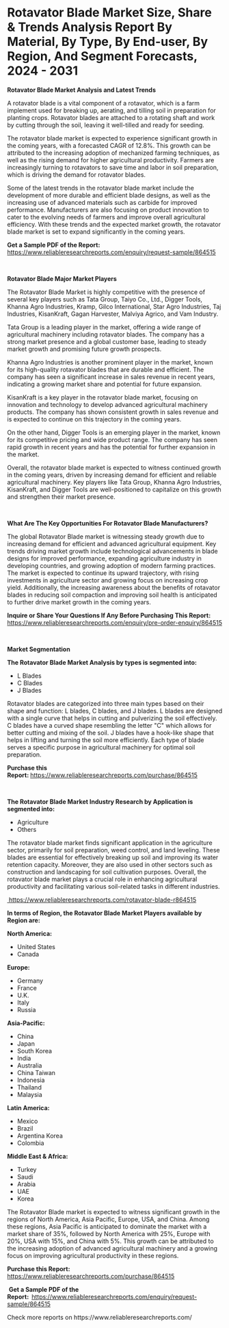 <p><h1>Rotavator Blade Market Size, Share & Trends Analysis Report By Material, By Type, By End-user, By Region, And Segment Forecasts, 2024 - 2031</h1></p><p><strong>Rotavator Blade Market Analysis and Latest Trends</strong></p>
<p><p>A rotavator blade is a vital component of a rotavator, which is a farm implement used for breaking up, aerating, and tilling soil in preparation for planting crops. Rotavator blades are attached to a rotating shaft and work by cutting through the soil, leaving it well-tilled and ready for seeding.</p><p>The rotavator blade market is expected to experience significant growth in the coming years, with a forecasted CAGR of 12.8%. This growth can be attributed to the increasing adoption of mechanized farming techniques, as well as the rising demand for higher agricultural productivity. Farmers are increasingly turning to rotavators to save time and labor in soil preparation, which is driving the demand for rotavator blades.</p><p>Some of the latest trends in the rotavator blade market include the development of more durable and efficient blade designs, as well as the increasing use of advanced materials such as carbide for improved performance. Manufacturers are also focusing on product innovation to cater to the evolving needs of farmers and improve overall agricultural efficiency. With these trends and the expected market growth, the rotavator blade market is set to expand significantly in the coming years.</p></p>
<p><strong>Get a Sample PDF of the Report:&nbsp;</strong> <a href="https://www.reliableresearchreports.com/enquiry/request-sample/864515">https://www.reliableresearchreports.com/enquiry/request-sample/864515</a></p>
<p>&nbsp;</p>
<p><strong>Rotavator Blade Major Market Players</strong></p>
<p><p>The Rotavator Blade Market is highly competitive with the presence of several key players such as Tata Group, Taiyo Co., Ltd., Digger Tools, Khanna Agro Industries, Kramp, Gilco International, Star Agro Industries, Taj Industries, KisanKraft, Gagan Harvester, Malviya Agrico, and Vam Industry.</p><p>Tata Group is a leading player in the market, offering a wide range of agricultural machinery including rotavator blades. The company has a strong market presence and a global customer base, leading to steady market growth and promising future growth prospects.</p><p>Khanna Agro Industries is another prominent player in the market, known for its high-quality rotavator blades that are durable and efficient. The company has seen a significant increase in sales revenue in recent years, indicating a growing market share and potential for future expansion.</p><p>KisanKraft is a key player in the rotavator blade market, focusing on innovation and technology to develop advanced agricultural machinery products. The company has shown consistent growth in sales revenue and is expected to continue on this trajectory in the coming years.</p><p>On the other hand, Digger Tools is an emerging player in the market, known for its competitive pricing and wide product range. The company has seen rapid growth in recent years and has the potential for further expansion in the market.</p><p>Overall, the rotavator blade market is expected to witness continued growth in the coming years, driven by increasing demand for efficient and reliable agricultural machinery. Key players like Tata Group, Khanna Agro Industries, KisanKraft, and Digger Tools are well-positioned to capitalize on this growth and strengthen their market presence.</p></p>
<p>&nbsp;</p>
<p><strong>What Are The Key Opportunities For Rotavator Blade Manufacturers?</strong></p>
<p><p>The global Rotavator Blade market is witnessing steady growth due to increasing demand for efficient and advanced agricultural equipment. Key trends driving market growth include technological advancements in blade designs for improved performance, expanding agriculture industry in developing countries, and growing adoption of modern farming practices. The market is expected to continue its upward trajectory, with rising investments in agriculture sector and growing focus on increasing crop yield. Additionally, the increasing awareness about the benefits of rotavator blades in reducing soil compaction and improving soil health is anticipated to further drive market growth in the coming years.</p></p>
<p><strong>Inquire or Share Your Questions If Any Before Purchasing This Report:</strong> <a href="https://www.reliableresearchreports.com/enquiry/pre-order-enquiry/864515">https://www.reliableresearchreports.com/enquiry/pre-order-enquiry/864515</a></p>
<p>&nbsp;</p>
<p><strong>Market Segmentation</strong></p>
<p><strong>The Rotavator Blade Market Analysis by types is segmented into:</strong></p>
<p><ul><li>L Blades</li><li>C Blades</li><li>J Blades</li></ul></p>
<p><p>Rotavator blades are categorized into three main types based on their shape and function: L blades, C blades, and J blades. L blades are designed with a single curve that helps in cutting and pulverizing the soil effectively. C blades have a curved shape resembling the letter "C" which allows for better cutting and mixing of the soil. J blades have a hook-like shape that helps in lifting and turning the soil more efficiently. Each type of blade serves a specific purpose in agricultural machinery for optimal soil preparation.</p></p>
<p><strong>Purchase this Report:&nbsp;</strong><a href="https://www.reliableresearchreports.com/purchase/864515">https://www.reliableresearchreports.com/purchase/864515</a></p>
<p>&nbsp;</p>
<p><strong>The Rotavator Blade Market Industry Research by Application is segmented into:</strong></p>
<p><ul><li>Agriculture</li><li>Others</li></ul></p>
<p><p>The rotavator blade market finds significant application in the agriculture sector, primarily for soil preparation, weed control, and land leveling. These blades are essential for effectively breaking up soil and improving its water retention capacity. Moreover, they are also used in other sectors such as construction and landscaping for soil cultivation purposes. Overall, the rotavator blade market plays a crucial role in enhancing agricultural productivity and facilitating various soil-related tasks in different industries.</p></p>
<p><a href="https://www.reliableresearchreports.com/rotavator-blade-r864515">&nbsp;https://www.reliableresearchreports.com/rotavator-blade-r864515</a></p>
<p><strong>In terms of Region, the Rotavator Blade Market Players available by Region are:</strong></p>
<p>
    <p> <strong> North America: </strong>
        <ul>
            <li>United States</li>
            <li>Canada</li>
        </ul>
        </p> 
    <p> <strong> Europe: </strong>
        <ul>
            <li>Germany</li>
            <li>France</li>
            <li>U.K.</li>
            <li>Italy</li>
            <li>Russia</li>
        </ul>
        </p> 
    <p> <strong> Asia-Pacific: </strong>
        <ul>
            <li>China</li>
            <li>Japan</li>
            <li>South Korea</li>
            <li>India</li>
            <li>Australia</li>
            <li>China Taiwan</li>
            <li>Indonesia</li>
            <li>Thailand</li>
            <li>Malaysia</li>
        </ul>
        </p> 
    <p> <strong> Latin America: </strong>
        <ul>
            <li>Mexico</li>
            <li>Brazil</li>
            <li>Argentina Korea</li>
            <li>Colombia</li>
        </ul>
        </p> 
    <p> <strong> Middle East & Africa: </strong>
        <ul>
            <li>Turkey</li>
            <li>Saudi</li>
            <li>Arabia</li>
            <li>UAE</li>
            <li>Korea</li>
        </ul>
    </p>
    </p>
<p><p>The Rotavator Blade market is expected to witness significant growth in the regions of North America, Asia Pacific, Europe, USA, and China. Among these regions, Asia Pacific is anticipated to dominate the market with a market share of 35%, followed by North America with 25%, Europe with 20%, USA with 15%, and China with 5%. This growth can be attributed to the increasing adoption of advanced agricultural machinery and a growing focus on improving agricultural productivity in these regions.</p></p>
<p><strong>Purchase this Report: </strong><a href="https://www.reliableresearchreports.com/purchase/864515">https://www.reliableresearchreports.com/purchase/864515</a></p>
<p>&nbsp;<strong>Get a Sample PDF of the Report:&nbsp;&nbsp;</strong><a href="https://www.reliableresearchreports.com/enquiry/request-sample/864515">https://www.reliableresearchreports.com/enquiry/request-sample/864515</a></p>
<p><strong></strong></p>
<p>Check more reports on https://www.reliableresearchreports.com/</p>